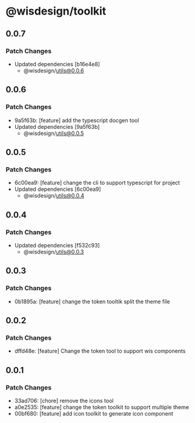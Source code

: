 # @wisdesign/toolkit

## 0.0.7

### Patch Changes

- Updated dependencies [b16e4e8]
  - @wisdesign/utils@0.0.6

## 0.0.6

### Patch Changes

- 9a5f63b: [feature] add the typescript docgen tool
- Updated dependencies [9a5f63b]
  - @wisdesign/utils@0.0.5

## 0.0.5

### Patch Changes

- 6c00ea9: [feature] change the cli to support typescript for project
- Updated dependencies [6c00ea9]
  - @wisdesign/utils@0.0.4

## 0.0.4

### Patch Changes

- Updated dependencies [f532c93]
  - @wisdesign/utils@0.0.3

## 0.0.3

### Patch Changes

- 0b1895a: [feature] change the token tooltik split the theme file

## 0.0.2

### Patch Changes

- dffd48e: [feature] Change the token tool to support wis components

## 0.0.1

### Patch Changes

- 33ad706: [chore] remove the icons tool
- a0e2535: [feature] change the token toolkit to support multiple theme
- 00bf680: [feature] add icon toolkit to generate icon component
